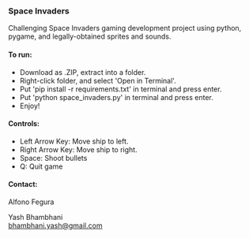### Space Invaders
Challenging Space Invaders gaming development project using python, pygame, and legally-obtained sprites and sounds.

#### To run:
- Download as .ZIP, extract into a folder.
- Right-click folder, and select 'Open in Terminal'.
- Put 'pip install -r requirements.txt' in terminal and press enter.
- Put 'python space_invaders.py' in terminal and press enter.
- Enjoy!

#### Controls:
- Left Arrow Key: Move ship to left.
- Right Arrow Key: Move ship to right.
- Space: Shoot bullets
- Q: Quit game

#### Contact:
Alfono Fegura   

Yash Bhambhani   
bhambhani.yash@gmail.com
